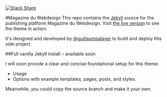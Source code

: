 [![Stack Share](http://img.shields.io/badge/tech-stack-0690fa.svg?style=flat)](http://stackshare.io/MagazineduWebdesign/magazine-du-webdesign)

#Magazine du Webdesign
This repo contains the [Jekyll](http://jekyllrb.com/) source for the publishing platform Magazine du Webdesign. Visit [the live version](http://magazineduwebdesign.com) to see the theme in action.

It's designed and developed by [@guillaumpalayer](https://twitter.com/guillaumpalayer) to build and deploy this side project.

##Full vanilla Jekyll install – available soon

I will soon provide a clear and concise foundational setup for this theme.
* Usage
* Options with example templates, pages, posts, and styles.

Meanwhile, you could copy the source branch and make it your own.
